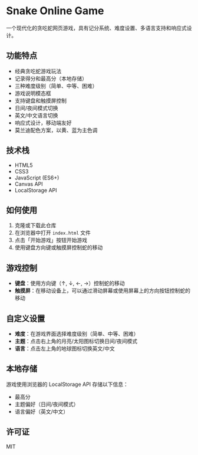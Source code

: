 # Snake Online Game

一个现代化的贪吃蛇网页游戏，具有记分系统、难度设置、多语言支持和响应式设计。

## 功能特点

- 经典贪吃蛇游戏玩法
- 记录得分和最高分（本地存储）
- 三种难度级别（简单、中等、困难）
- 游戏说明模态框
- 支持键盘和触摸屏控制
- 日间/夜间模式切换
- 英文/中文语言切换
- 响应式设计，移动端友好
- 莫兰迪配色方案，以黄、蓝为主色调

## 技术栈

- HTML5
- CSS3
- JavaScript (ES6+)
- Canvas API
- LocalStorage API

## 如何使用

1. 克隆或下载此仓库
2. 在浏览器中打开 `index.html` 文件
3. 点击「开始游戏」按钮开始游戏
4. 使用键盘方向键或触摸屏控制蛇的移动

## 游戏控制

- **键盘**：使用方向键（↑, ↓, ←, →）控制蛇的移动
- **触摸屏**：在移动设备上，可以通过滑动屏幕或使用屏幕上的方向按钮控制蛇的移动

## 自定义设置

- **难度**：在游戏界面选择难度级别（简单、中等、困难）
- **主题**：点击右上角的月亮/太阳图标切换日间/夜间模式
- **语言**：点击左上角的地球图标切换英文/中文

## 本地存储

游戏使用浏览器的 LocalStorage API 存储以下信息：

- 最高分
- 主题偏好（日间/夜间模式）
- 语言偏好（英文/中文）

## 许可证

MIT